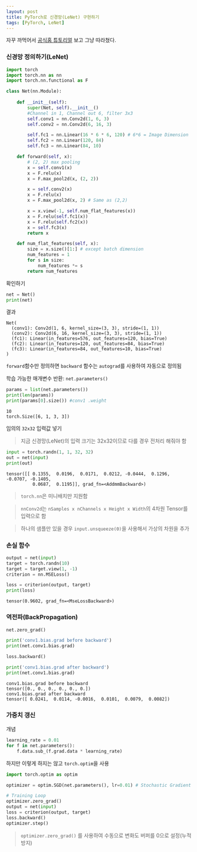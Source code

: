 ```yaml
---
layout: post
title: PyTorch로 신경망(LeNet) 구현하기
tags: [PyTorch, LeNet]
---
```


자꾸 까먹어서 [공식홈 튜토리얼](https://tutorials.pytorch.kr/beginner/blitz/neural_networks_tutorial.html) 보고 그냥 따라쳤다.

### 신경망 정의하기(LeNet)

```python
import torch 
import torch.nn as nn 
import torch.nn.functional as F 
```


```python
class Net(nn.Module):
    
    def __init__(self):
        super(Net, self).__init__()
        #Channel in 1, Channel out 6, filter 3x3
        self.conv1 = nn.Conv2d(1, 6, 3)
        self.conv2 = nn.Conv2d(6, 16, 3)

        self.fc1 = nn.Linear(16 * 6 * 6, 120) # 6*6 = Image Dimension
        self.fc2 = nn.Linear(120, 84)
        self.fc3 = nn.Linear(84, 10)

    def forward(self, x):
        # (2, 2) max pooling 
        x = self.conv1(x)
        x = F.relu(x)
        x = F.max_pool2d(x, (2, 2))

        x = self.conv2(x)
        x = F.relu(x) 
        x = F.max_pool2d(x, 2) # Same as (2,2)

        x = x.view(-1, self.num_flat_features(x))
        x = F.relu(self.fc1(x))
        x = F.relu(self.fc2(x))
        x = self.fc3(x)
        return x

    def num_flat_features(self, x):
        size = x.size()[1:] # except batch dimension 
        num_features = 1
        for s in size: 
            num_features *= s
        return num_features 
```

확인하기
```python
net = Net()
print(net)
```

결과
```
Net(
  (conv1): Conv2d(1, 6, kernel_size=(3, 3), stride=(1, 1))
  (conv2): Conv2d(6, 16, kernel_size=(3, 3), stride=(1, 1))
  (fc1): Linear(in_features=576, out_features=120, bias=True)
  (fc2): Linear(in_features=120, out_features=84, bias=True)
  (fc3): Linear(in_features=84, out_features=10, bias=True)
)
```

`forward`함수만 정의하면 `backward` 함수는 `autograd`를 사용하여 자동으로 정의됨

학습 가능한 매개변수 반환: `net.parameters()`

```python
params = list(net.parameters())
print(len(params))
print(params[0].size()) #conv1 .weight
```

```
10
torch.Size([6, 1, 3, 3])
```


임의의 `32x32` 입력값 넣기
> 지금 신경망(LeNet)의 입력 크기는 32x32이므로 다를 경우 전처리 해줘야 함

```python
input = torch.randn(1, 1, 32, 32)
out = net(input)
print(out)
```

```
tensor([[ 0.1355,  0.0196,  0.0171,  0.0212, -0.0444,  0.1296, -0.0707, -0.1405,
          0.0687,  0.1195]], grad_fn=<AddmmBackward>)
```

> `torch.nn`은 미니배치만 지원함

>  `nnConv2d`는 `nSamples x nChannels x Height x Width`의 4차원 Tensor를 입력으로 함

> 하나의 샘플만 있을 경우 `input.unsqueeze(0)`을 사용해서 가상의 차원을 추가

### 손실 함수

```python
output = net(input)
target = torch.randn(10)
target = target.view(1, -1)
criterion = nn.MSELoss()

loss = criterion(output, target)
print(loss)
```

```
tensor(0.9602, grad_fn=<MseLossBackward>)
```


### 역전파(BackPropagation)

```python
net.zero_grad()

print('conv1.bias.grad before backward')
print(net.conv1.bias.grad)

loss.backward()

print('conv1.bias.grad after backward')
print(net.conv1.bias.grad)
```

```
conv1.bias.grad before backward
tensor([0., 0., 0., 0., 0., 0.])
conv1.bias.grad after backward
tensor([ 0.0241,  0.0114, -0.0016,  0.0101,  0.0079,  0.0082])
```

### 가중치 갱신

개념
```python
learning_rate = 0.01
for f in net.parameters():
    f.data.sub_(f.grad.data * learning_rate)
```

하지만 이렇게 하지는 않고 `torch.optim`을 사용

```python
import torch.optim as optim

optimizer = optim.SGD(net.parameters(), lr=0.01) # Stochastic Gradient Descent

# Training Loop
optimizer.zero_grad()
output = net(input)
loss = criterion(output, target)
loss.backward()
optimizer.step()
```

> `optimizer.zero_grad()` 를 사용하여 수동으로 변화도 버퍼를 0으로 설정(누적방지)